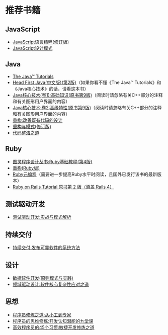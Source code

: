 # 推荐书籍

## JavaScript

- [JavaScript语言精粹(修订版)](http://www.amazon.cn/dp/B0097CON2S)
- [JavaScript设计模式](http://product.dangdang.com/20511558.html)

## Java

- [The Java™ Tutorials](http://docs.oracle.com/javase/tutorial/)
- [Head First Java(中文版)(第2版)](http://www.amazon.cn/dp/B0011ESWGI)（如果你看不懂《The Java™ Tutorials》和《Java核心技术》的话，请看这本书）
- [Java核心技术(卷1):基础知识(原书第9版)](http://www.amazon.cn/dp/B00G9KF4JC)（阅读时请忽略有关C++部分的注释和有关图形用户界面的内容）
- [Java核心技术·卷2:高级特性(原书第9版)](http://www.amazon.cn/dp/B00IK7SM6O)（阅读时请忽略有关C++部分的注释和有关图形用户界面的内容）
- [重构:改善既有代码的设计](http://www.amazon.cn/dp/B003BY6PLK)
- [重构与模式(修订版)](http://www.amazon.cn/dp/B00A9YD7A2)
- [代码整洁之道](http://www.amazon.cn/dp/B0031M9GHC)

## Ruby

- [图灵程序设计丛书:Ruby基础教程(第4版)](http://www.amazon.cn/dp/B00MQPU5BG)
- [重构(Ruby版)](http://www.amazon.cn/dp/B003KRPG04)
- [Ruby元编程](http://www.amazon.cn/dp/B0073APSCK)（需要进一步提高Ruby水平时阅读，且国外已发行该书的最新版本）
- [Ruby on Rails Tutorial 原书第 2 版（涵盖 Rails 4）](http://railstutorial-china.org)

## 测试驱动开发

- [测试驱动开发:实战与模式解析](http://www.amazon.cn/dp/B00EYV9KLG)

## 持续交付

- [持续交付:发布可靠软件的系统方法](http://www.amazon.cn/dp/B005V9BB1M)

## 设计

- [敏捷软件开发(原则模式与实践)](http://www.amazon.cn/dp/B00116MMA8)
- [领域驱动设计:软件核心复杂性应对之道](http://www.amazon.cn/dp/B004BA21U2)

## 思想

- [程序员修炼之道:从小工到专家](http://www.amazon.cn/dp/B004GV08CY)
- [程序员的思维修炼:开发认知潜能的九堂课](http://www.amazon.cn/dp/B004GCCAFQ)
- [高效程序员的45个习惯:敏捷开发修炼之道](http://www.amazon.cn/dp/B0033WSFAO)
